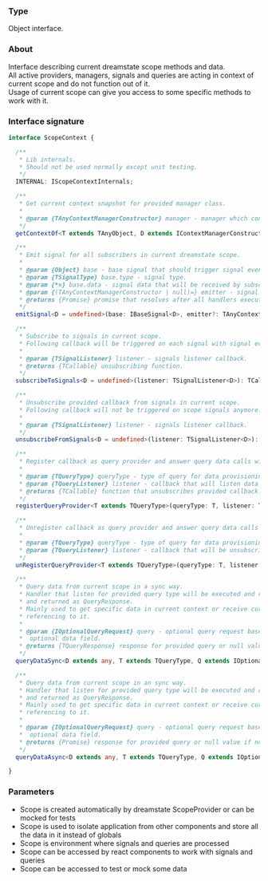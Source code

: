 ### Type
Object interface.

### About
Interface describing current dreamstate scope methods and data. <br/>
All active providers, managers, signals and queries are acting in context of current scope and do not function out of it. <br/>
Usage of current scope can give you access to some specific methods to work with it.

### Interface signature
```typescript
interface ScopeContext {

  /**
   * Lib internals.
   * Should not be used normally except unit testing.
   */
  INTERNAL: IScopeContextInternals;

  /**
   * Get current context snapshot for provided manager class.
   *
   * @param {TAnyContextManagerConstructor} manager - manager which context will be returned
   */
  getContextOf<T extends TAnyObject, D extends IContextManagerConstructor<T>>(manager: D): T;

  /**
   * Emit signal for all subscribers in current dreamstate scope.
   *
   * @param {Object} base - base signal that should trigger signal event for subscribers.
   * @param {TSignalType} base.type - signal type.
   * @param {*=} base.data - signal data that will be received by subscribers.
   * @param {(TAnyContextManagerConstructor | null)=} emitter - signal emitter reference.
   * @returns {Promise} promise that resolves after all handlers execution.
   */
  emitSignal<D = undefined>(base: IBaseSignal<D>, emitter?: TAnyContextManagerConstructor | null): ISignalEvent<D>;

  /**
   * Subscribe to signals in current scope.
   * Following callback will be triggered on each signal with signal event as first parameter.
   *
   * @param {TSignalListener} listener - signals listener callback.
   * @returns {TCallable} unsubscribing function.
   */
  subscribeToSignals<D = undefined>(listener: TSignalListener<D>): TCallable;

  /**
   * Unsubscribe provided callback from signals in current scope.
   * Following callback will not be triggered on scope signals anymore.
   *
   * @param {TSignalListener} listener - signals listener callback.
   */
  unsubscribeFromSignals<D = undefined>(listener: TSignalListener<D>): void;

  /**
   * Register callback as query provider and answer query data calls with it.
   *
   * @param {TQueryType} queryType - type of query for data provisioning.
   * @param {TQueryListener} listener - callback that will listen data queries and return evaluation data.
   * @returns {TCallable} function that unsubscribes provided callback.
   */
  registerQueryProvider<T extends TQueryType>(queryType: T, listener: TQueryListener<T, any>): TCallable;

  /**
   * Unregister callback as query provider and answer query data calls with it.
   *
   * @param {TQueryType} queryType - type of query for data provisioning.
   * @param {TQueryListener} listener - callback that will be unsubscribed from listening.
   */
  unRegisterQueryProvider<T extends TQueryType>(queryType: T, listener: TQueryListener<T, any>): void;

  /**
   * Query data from current scope in a sync way.
   * Handler that listen for provided query type will be executed and return value will be wrapped
   * and returned as QueryResponse.
   * Mainly used to get specific data in current context or receive current state of specific data without direct
   * referencing to it.
   *
   * @param {IOptionalQueryRequest} query - optional query request base for data retrieval, includes query type and
   *  optional data field.
   * @returns {TQueryResponse} response for provided query or null value if no handlers were found.
   */
  queryDataSync<D extends any, T extends TQueryType, Q extends IOptionalQueryRequest<D, T>>(query: Q): TQueryResponse<any>;

  /**
   * Query data from current scope in an sync way.
   * Handler that listen for provided query type will be executed and return value will be wrapped
   * and returned as QueryResponse.
   * Mainly used to get specific data in current context or receive current state of specific data without direct
   * referencing to it.
   *
   * @param {IOptionalQueryRequest} query - optional query request base for data retrieval, includes query type and
   *  optional data field.
   * @returns {Promise} response for provided query or null value if no handlers were found.
   */
  queryDataAsync<D extends any, T extends TQueryType, Q extends IOptionalQueryRequest<D, T>>(query: Q): Promise<TQueryResponse<any>>;

}
```

### Parameters
- Scope is created automatically by dreamstate ScopeProvider or can be mocked for tests
- Scope is used to isolate application from other components and store all the data in it instead of globals
- Scope is environment where signals and queries are processed
- Scope can be accessed by react components to work with signals and queries
- Scope can be accessed to test or mock some data
